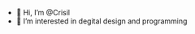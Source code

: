 - 👋 Hi, I’m @Crisil
- 👀 I’m interested in degital design and programming

<!---
Crisil/Crisil is a ✨ special ✨ repository because its `README.md` (this file) appears on your GitHub profile.
You can click the Preview link to take a look at your changes.
--->
